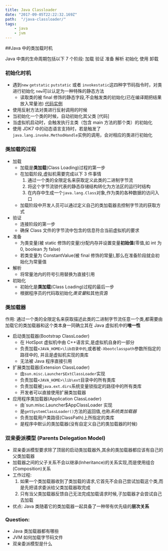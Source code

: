 ```yaml
---
title: Java Classloader
date: "2017-09-05T22:22:32.169Z"
path:  "/java-classloader/"
tags:
    - java
    - jvm
---
```


##Java 中的类加载时机

Java 中类的生命周期包括以下 7 个阶段:
加载 验证 准备 解析 初始化 使用 卸载

### 初始化时机

* 遇到`new` `getstatic` `putstatic` 或者 `invokestatic`这四种字节码指令时，对类进行初始化
  `new`可以认定为一种特殊的静态方法
  * 读取类的被 final 修饰的静态字段,不会触发类的初始化(已在编译期把结果放入常量池) [代码实例](InitialTest.java)
* 使用反射方法对类进行反射调用的时候
* 当初始化一个类的时候，自动初始化其父类 [代码]
* 当虚拟机启动时，会触发执行主类（包含 main 方法的那个类）的初始化
* 使用 JDK7 中的动态语言支持时，若是触发了`java.lang.invoke.MethodHandle`实例的调用，会对相应的类进行初始化

### 类加载的过程

* 加载
  * 加载是**类加载**(Class Loading)过程的第一步
  * 在加载阶段,虚拟机需要完成以下 3 件事情
    1. 通过一个类的全限定名来获取定义此类的二进制字节流
    2. 将这个字节流锁代表的静态存储结构转化为方法区的运行时结构
    3. 在内存中生成一个`java.lang.Class`对象,作为类的各种数据的访问入口
  * 加载阶段中开发人员可以通过定义自己的类加载器去控制字节流的获取方式
* 验证
  * 连接阶段的第一步
  * 确保 Class 文件的字节流中包含的信息符合当前虚拟机的要求
* 准备
  * 为类变量(被 static 修饰的变量)分配内存并设置变量**初始值**(零值,如 int 为 0, boolean 为 false)
  * 若类变量为 ConstantValue(被 final 修饰的常量),那么在准备阶段就会初始化为常量值
* 解析
  * 将常量池内的符号引用替换为直接引用
* 初始化
  * 初始化是**类加载**(Class Loading)过程的最后一步
  * 根据程序员的代码取初始化*类变量*和其他资源

### 类加载器

作用: 通过一个类的全限定名来获取描述此类的二进制字节流任意一个类,都需要由加载它的类加载器和这个类本身一同确立其在 Java 虚拟机中的**唯一性**

* 启动类加载器(Bootstrap ClassLoader)
  * 在 HotSpot 虚拟机中由 C++语言实,是虚拟机自身的一部分
  * 负责加载`<JAVA_HOME>\lib目录中的`,或者被`-Xbootclasspath`参数所指定的路径中的,
    并且是虚拟机实现的类库
  * 无法被 Java 程序直接引用
* 扩展类加载器(Extension ClassLoader)
  * 由`sun.misc.Launcher$ExtClassLoader`实现
  * 负责加载`<JAVA_HOME>\lib\ext`目录中的所有类库
  * 负责加载被`java.ext.dirs`系统变量锁指定的路径中的所有类库
  * 开发者可以直接使用扩展类加载器
* 应用程序类加载器(Application ClassLoader)
  * 由`sun.misc.Launcher$AppClassLoader 实现
  * 是`getSystemClassLoader()`方法的返回值,也称*系统类加载器*
  * 负责加载用户类路径(ClassPath)上所指定的类库
  * 是程序中默认的类加载器(没有自定义自己的类加载器的时候)

### 双亲委派模型 (Parents Delegation Model)

* 双亲委派模型要求除了顶层的启动类加载器外,其余的类加载器都应该有自己的父类加载器
* 加载器之间的父子关系不会以继承(Inheritance)的关系实现,而是使用组合(Composition)关系
* 工作过程:
  1. 如果一个类加载器收到了类加载的请求,它首先不会自己尝试加载这个类,而是先把请求委派给父类加载器取完成
  2. 只有当父类加载器反馈自己无法完成加载请求时候,子加载器才会尝试自己去加载
* 优点: Java 类随着它的类加载器一起具备了一种带有优先级的**层次关系**

### Question:

* Java 类加载器都有哪些
* JVM 如何加载字节码文件
* 双亲委派模型是什么

